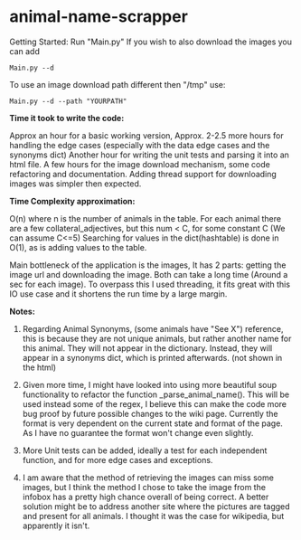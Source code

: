 # animal-name-scrapper
Getting Started:
Run "Main.py"
If you wish to also download the images you can add
```
Main.py --d
```

To use an image download path different then "/tmp" use:
```
Main.py --d --path "YOURPATH"
```

**Time it took to write the code:**

Approx an hour for a basic working version, Approx. 2-2.5 more hours for handling the edge cases 
(especially with the data edge cases and the synonyms dict)
Another hour for writing the unit tests and parsing it into an html file.
A few hours for the image download mechanism, some code refactoring and documentation.
Adding thread support for downloading images was simpler then expected.

**Time Complexity approximation:**

O(n) where n is the number of animals in the table.
For each animal there are a few collateral_adjectives, but this num < C, for some constant C (We can assume C<=5)
Searching for values in the dict(hashtable) is done in O(1), as is adding values to the table.

Main bottleneck of the application is the images, It has 2 parts: getting the image url and downloading the image. 
Both can take a long time (Around a sec for each image). To overpass this I used threading, it fits great with this IO 
use case and it shortens the run time by a large margin.

**Notes:**

1. Regarding Animal Synonyms, (some animals have "See X") reference, this is because they are not unique animals,
but rather another name for this animal.  They will not appear in the dictionary.
Instead, they will appear in a synonyms dict, which is printed afterwards. (not shown in the html)

2. Given more time, I might have looked into using more beautiful soup functionality 
to refactor the function _parse_animal_name().
This will be used instead some of the regex, I believe this can make the code more bug proof by future possible 
changes to the wiki page. Currently the format is very dependent on the current state and format of the page.
As I have no guarantee the format won't change even slightly.

3. More Unit tests can be added, ideally a test for each independent function, and for more edge cases and exceptions.

4. I am aware that the method of retrieving the images can miss some images, 
but I think the method I chose to take the image from the infobox has a pretty high chance overall of being correct.
A better solution might be to address another site where the pictures are tagged and present for all animals.
I thought it was the case for wikipedia, but apparently it isn't.

